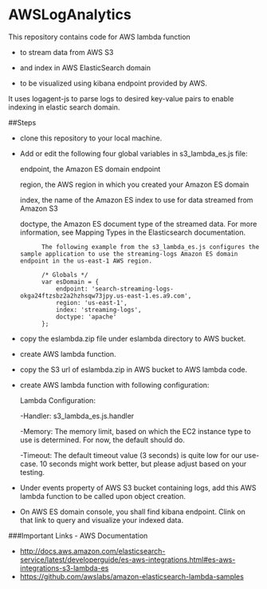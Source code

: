 # AWSLogAnalytics

This repository contains code for AWS lambda function 

- to stream data from AWS S3 

- and index in AWS ElasticSearch domain 

- to be visualized using kibana endpoint provided by AWS.


It uses logagent-js to parse logs to desired key-value pairs to enable indexing in elastic search domain.


##Steps 

- clone this repository to your local machine.

- Add or edit the following four global variables in s3_lambda_es.js file:

    endpoint, the Amazon ES domain endpoint

    region, the AWS region in which you created your Amazon ES domain

    index, the name of the Amazon ES index to use for data streamed from Amazon S3

    doctype, the Amazon ES document type of the streamed data. For more information, see Mapping Types in the Elasticsearch documentation.

            The following example from the s3_lambda_es.js configures the sample application to use the streaming-logs Amazon ES domain endpoint in the us-east-1 AWS region.
            
            /* Globals */
            var esDomain = {
                endpoint: 'search-streaming-logs-okga24ftzsbz2a2hzhsqw73jpy.us-east-1.es.a9.com',
                region: 'us-east-1',
                index: 'streaming-logs',
                doctype: 'apache'
            };
            
- copy the eslambda.zip file under eslambda directory to AWS bucket.

- create AWS lambda function.

- copy the S3 url of eslambda.zip in AWS bucket to AWS lambda code.

- create AWS lambda function with following configuration:

    Lambda Configuration:

    -Handler: s3_lambda_es.js.handler
    
    -Memory: The memory limit, based on which the EC2 instance type to use is determined. For now, the default should do.
    
    -Timeout: The default timeout value (3 seconds) is quite low for our use-case. 10 seconds might work better, but please adjust based on your testing.
 
- Under events property of AWS S3 bucket containing logs, add this AWS lambda function to be called upon object creation.

- On AWS ES domain console, you shall find kibana endpoint. Clink on that link to query and visualize your indexed data.

###Important Links - AWS Documentation 
- http://docs.aws.amazon.com/elasticsearch-service/latest/developerguide/es-aws-integrations.html#es-aws-integrations-s3-lambda-es
- https://github.com/awslabs/amazon-elasticsearch-lambda-samples

